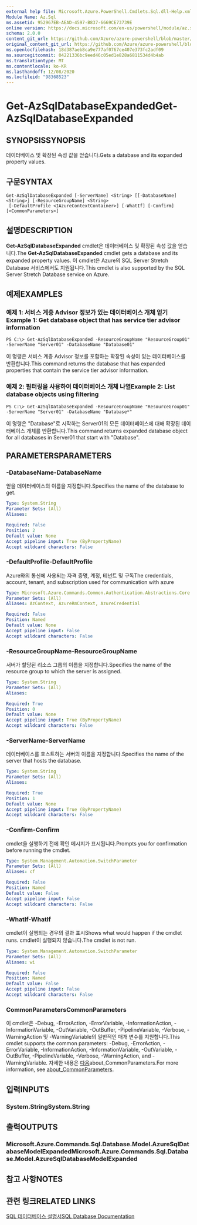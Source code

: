 ```yaml
---
external help file: Microsoft.Azure.PowerShell.Cmdlets.Sql.dll-Help.xml
Module Name: Az.Sql
ms.assetid: 952967EB-AEAD-4597-B837-6669CE73739E
online version: https://docs.microsoft.com/en-us/powershell/module/az.sql/get-azsqldatabaseexpanded
schema: 2.0.0
content_git_url: https://github.com/Azure/azure-powershell/blob/master/src/Sql/Sql/help/Get-AzSqlDatabaseExpanded.md
original_content_git_url: https://github.com/Azure/azure-powershell/blob/master/src/Sql/Sql/help/Get-AzSqlDatabaseExpanded.md
ms.openlocfilehash: 18d387aeb8ca9e777af0767ce407e373fc2adf09
ms.sourcegitcommit: 04221336bc9eed46c05ed1e828a6811534d4b4ab
ms.translationtype: MT
ms.contentlocale: ko-KR
ms.lasthandoff: 12/08/2020
ms.locfileid: "98368523"
---
```

# <span data-ttu-id="50120-101">Get-AzSqlDatabaseExpanded</span><span class="sxs-lookup"><span data-stu-id="50120-101">Get-AzSqlDatabaseExpanded</span></span>

## <span data-ttu-id="50120-102">SYNOPSIS</span><span class="sxs-lookup"><span data-stu-id="50120-102">SYNOPSIS</span></span>
<span data-ttu-id="50120-103">데이터베이스 및 확장된 속성 값을 얻습니다.</span><span class="sxs-lookup"><span data-stu-id="50120-103">Gets a database and its expanded property values.</span></span>

## <span data-ttu-id="50120-104">구문</span><span class="sxs-lookup"><span data-stu-id="50120-104">SYNTAX</span></span>

```
Get-AzSqlDatabaseExpanded [-ServerName] <String> [[-DatabaseName] <String>] [-ResourceGroupName] <String>
 [-DefaultProfile <IAzureContextContainer>] [-WhatIf] [-Confirm] [<CommonParameters>]
```

## <span data-ttu-id="50120-105">설명</span><span class="sxs-lookup"><span data-stu-id="50120-105">DESCRIPTION</span></span>
<span data-ttu-id="50120-106">**Get-AzSqlDatabaseExpanded** cmdlet은 데이터베이스 및 확장된 속성 값을 얻습니다.</span><span class="sxs-lookup"><span data-stu-id="50120-106">The **Get-AzSqlDatabaseExpanded** cmdlet gets a database and its expanded property values.</span></span>
<span data-ttu-id="50120-107">이 cmdlet은 Azure의 SQL Server Stretch Database 서비스에서도 지원됩니다.</span><span class="sxs-lookup"><span data-stu-id="50120-107">This cmdlet is also supported by the SQL Server Stretch Database service on Azure.</span></span>

## <span data-ttu-id="50120-108">예제</span><span class="sxs-lookup"><span data-stu-id="50120-108">EXAMPLES</span></span>

### <span data-ttu-id="50120-109">예제 1: 서비스 계층 Advisor 정보가 있는 데이터베이스 개체 얻기</span><span class="sxs-lookup"><span data-stu-id="50120-109">Example 1: Get database object that has service tier advisor information</span></span>
```
PS C:\> Get-AzSqlDatabaseExpanded -ResourceGroupName "ResourceGroup01" -ServerName "Server01" -DatabaseName "Database01"
```

<span data-ttu-id="50120-110">이 명령은 서비스 계층 Advisor 정보를 포함하는 확장된 속성이 있는 데이터베이스를 반환합니다.</span><span class="sxs-lookup"><span data-stu-id="50120-110">This command returns the database that has expanded properties that contain the service tier advisor information.</span></span>

### <span data-ttu-id="50120-111">예제 2: 필터링을 사용하여 데이터베이스 개체 나열</span><span class="sxs-lookup"><span data-stu-id="50120-111">Example 2: List database objects using filtering</span></span>
```
PS C:\> Get-AzSqlDatabaseExpanded -ResourceGroupName "ResourceGroup01" -ServerName "Server01" -DatabaseName "Database*"
```

<span data-ttu-id="50120-112">이 명령은 "Database"로 시작하는 Server01의 모든 데이터베이스에 대해 확장된 데이터베이스 개체를 반환합니다.</span><span class="sxs-lookup"><span data-stu-id="50120-112">This command returns expanded database object for all databases in Server01 that start with "Database".</span></span>

## <span data-ttu-id="50120-113">PARAMETERS</span><span class="sxs-lookup"><span data-stu-id="50120-113">PARAMETERS</span></span>

### <span data-ttu-id="50120-114">-DatabaseName</span><span class="sxs-lookup"><span data-stu-id="50120-114">-DatabaseName</span></span>
<span data-ttu-id="50120-115">얻을 데이터베이스의 이름을 지정합니다.</span><span class="sxs-lookup"><span data-stu-id="50120-115">Specifies the name of the database to get.</span></span>

```yaml
Type: System.String
Parameter Sets: (All)
Aliases:

Required: False
Position: 2
Default value: None
Accept pipeline input: True (ByPropertyName)
Accept wildcard characters: False
```

### <span data-ttu-id="50120-116">-DefaultProfile</span><span class="sxs-lookup"><span data-stu-id="50120-116">-DefaultProfile</span></span>
<span data-ttu-id="50120-117">Azure와의 통신에 사용되는 자격 증명, 계정, 테넌트 및 구독</span><span class="sxs-lookup"><span data-stu-id="50120-117">The credentials, account, tenant, and subscription used for communication with azure</span></span>

```yaml
Type: Microsoft.Azure.Commands.Common.Authentication.Abstractions.Core.IAzureContextContainer
Parameter Sets: (All)
Aliases: AzContext, AzureRmContext, AzureCredential

Required: False
Position: Named
Default value: None
Accept pipeline input: False
Accept wildcard characters: False
```

### <span data-ttu-id="50120-118">-ResourceGroupName</span><span class="sxs-lookup"><span data-stu-id="50120-118">-ResourceGroupName</span></span>
<span data-ttu-id="50120-119">서버가 할당된 리소스 그룹의 이름을 지정합니다.</span><span class="sxs-lookup"><span data-stu-id="50120-119">Specifies the name of the resource group to which the server is assigned.</span></span>

```yaml
Type: System.String
Parameter Sets: (All)
Aliases:

Required: True
Position: 0
Default value: None
Accept pipeline input: True (ByPropertyName)
Accept wildcard characters: False
```

### <span data-ttu-id="50120-120">-ServerName</span><span class="sxs-lookup"><span data-stu-id="50120-120">-ServerName</span></span>
<span data-ttu-id="50120-121">데이터베이스를 호스트하는 서버의 이름을 지정합니다.</span><span class="sxs-lookup"><span data-stu-id="50120-121">Specifies the name of the server that hosts the database.</span></span>

```yaml
Type: System.String
Parameter Sets: (All)
Aliases:

Required: True
Position: 1
Default value: None
Accept pipeline input: True (ByPropertyName)
Accept wildcard characters: False
```

### <span data-ttu-id="50120-122">-Confirm</span><span class="sxs-lookup"><span data-stu-id="50120-122">-Confirm</span></span>
<span data-ttu-id="50120-123">cmdlet을 실행하기 전에 확인 메시지가 표시됩니다.</span><span class="sxs-lookup"><span data-stu-id="50120-123">Prompts you for confirmation before running the cmdlet.</span></span>

```yaml
Type: System.Management.Automation.SwitchParameter
Parameter Sets: (All)
Aliases: cf

Required: False
Position: Named
Default value: False
Accept pipeline input: False
Accept wildcard characters: False
```

### <span data-ttu-id="50120-124">-WhatIf</span><span class="sxs-lookup"><span data-stu-id="50120-124">-WhatIf</span></span>
<span data-ttu-id="50120-125">cmdlet이 실행되는 경우의 결과 표시</span><span class="sxs-lookup"><span data-stu-id="50120-125">Shows what would happen if the cmdlet runs.</span></span>
<span data-ttu-id="50120-126">cmdlet이 실행되지 않습니다.</span><span class="sxs-lookup"><span data-stu-id="50120-126">The cmdlet is not run.</span></span>

```yaml
Type: System.Management.Automation.SwitchParameter
Parameter Sets: (All)
Aliases: wi

Required: False
Position: Named
Default value: False
Accept pipeline input: False
Accept wildcard characters: False
```

### <span data-ttu-id="50120-127">CommonParameters</span><span class="sxs-lookup"><span data-stu-id="50120-127">CommonParameters</span></span>
<span data-ttu-id="50120-128">이 cmdlet은 -Debug, -ErrorAction, -ErrorVariable, -InformationAction, -InformationVariable, -OutVariable, -OutBuffer, -PipelineVariable, -Verbose, -WarningAction 및 -WarningVariable의 일반적인 매개 변수를 지원합니다.</span><span class="sxs-lookup"><span data-stu-id="50120-128">This cmdlet supports the common parameters: -Debug, -ErrorAction, -ErrorVariable, -InformationAction, -InformationVariable, -OutVariable, -OutBuffer, -PipelineVariable, -Verbose, -WarningAction, and -WarningVariable.</span></span> <span data-ttu-id="50120-129">자세한 내용은 [다음](http://go.microsoft.com/fwlink/?LinkID=113216)about_CommonParameters.</span><span class="sxs-lookup"><span data-stu-id="50120-129">For more information, see [about_CommonParameters](http://go.microsoft.com/fwlink/?LinkID=113216).</span></span>

## <span data-ttu-id="50120-130">입력</span><span class="sxs-lookup"><span data-stu-id="50120-130">INPUTS</span></span>

### <span data-ttu-id="50120-131">System.String</span><span class="sxs-lookup"><span data-stu-id="50120-131">System.String</span></span>

## <span data-ttu-id="50120-132">출력</span><span class="sxs-lookup"><span data-stu-id="50120-132">OUTPUTS</span></span>

### <span data-ttu-id="50120-133">Microsoft.Azure.Commands.Sql.Database.Model.AzureSqlDatabaseModelExpanded</span><span class="sxs-lookup"><span data-stu-id="50120-133">Microsoft.Azure.Commands.Sql.Database.Model.AzureSqlDatabaseModelExpanded</span></span>

## <span data-ttu-id="50120-134">참고 사항</span><span class="sxs-lookup"><span data-stu-id="50120-134">NOTES</span></span>

## <span data-ttu-id="50120-135">관련 링크</span><span class="sxs-lookup"><span data-stu-id="50120-135">RELATED LINKS</span></span>

[<span data-ttu-id="50120-136">SQL 데이터베이스 설명서</span><span class="sxs-lookup"><span data-stu-id="50120-136">SQL Database Documentation</span></span>](https://docs.microsoft.com/azure/sql-database/)
